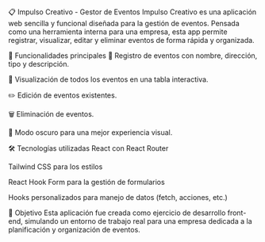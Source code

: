 📋 Impulso Creativo - Gestor de Eventos
Impulso Creativo es una aplicación web sencilla y funcional diseñada para la gestión de eventos. Pensada como una herramienta interna para una empresa, esta app permite registrar, visualizar, editar y eliminar eventos de forma rápida y organizada.

🚀 Funcionalidades principales
📝 Registro de eventos con nombre, dirección, tipo y descripción.

📄 Visualización de todos los eventos en una tabla interactiva.

✏️ Edición de eventos existentes.

🗑️ Eliminación de eventos.

🌙 Modo oscuro para una mejor experiencia visual.

🛠️ Tecnologías utilizadas
React con React Router

Tailwind CSS para los estilos

React Hook Form para la gestión de formularios

Hooks personalizados para manejo de datos (fetch, acciones, etc.)

🎯 Objetivo
Esta aplicación fue creada como ejercicio de desarrollo front-end, simulando un entorno de trabajo real para una empresa dedicada a la planificación y organización de eventos.

